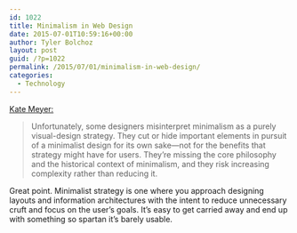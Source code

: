```yaml
---
id: 1022
title: Minimalism in Web Design
date: 2015-07-01T10:59:16+00:00
author: Tyler Bolchoz
layout: post
guid: /?p=1022
permalink: /2015/07/01/minimalism-in-web-design/
categories:
  - Technology
---
```

[Kate Meyer:](http://www.nngroup.com/articles/roots-minimalism-web-design/)

> Unfortunately, some designers misinterpret minimalism as a purely visual-design strategy. They cut or hide important elements in pursuit of a minimalist design for its own sake—not for the benefits that strategy might have for users. They’re missing the core philosophy and the historical context of minimalism, and they risk increasing complexity rather than reducing it.

Great point. Minimalist strategy is one where you approach designing layouts and information architectures with the intent to reduce unnecessary cruft and focus on the user&#8217;s goals. It&#8217;s easy to get carried away and end up with something so spartan it&#8217;s barely usable.
